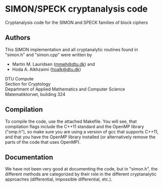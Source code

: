 SIMON/SPECK cryptanalysis code
==============================

Cryptanalysis code for the SIMON and SPECK families of block ciphers

Authors
-------
This SIMON implementation and all cryptanalytic routines found in "simon.h" and "simon.cpp" were written by 

* Martin M. Lauridsen   (mmeh@dtu.dk) and 
* Hoda A. Alkhzaimi		(hoalk@dtu.dk)

DTU Compute  
Section for Cryptology  
Department of Applied Mathematics and Computer Science  
Matematiktorvet, building 324

Compilation
-----------
To compile the code, use the attached Makefile. You will see, that compilation flags include the C++11 standard and the OpenMP library ("omp.h"), so make sure you are using a version of gcc that supports C++11, and that you have the OpenMP library installed (or alternatively remove the parts of the code that uses OpenMP).

Documentation
-------------
We have not been very good at documenting the code, but in "simon.h", the different methods are categorized by their role in the different cryptanalytic approaches (differential, impossible differential, etc.).
